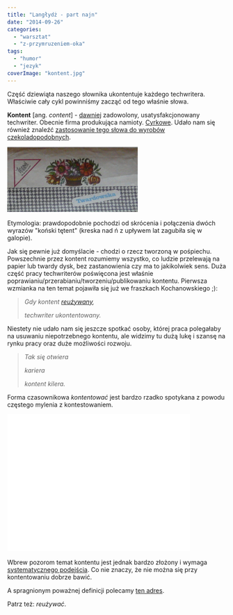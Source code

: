 ```yaml
---
title: "Langłydż - part najn"
date: "2014-09-26"
categories:
  - "warsztat"
  - "z-przymruzeniem-oka"
tags:
  - "humor"
  - "jezyk"
coverImage: "kontent.jpg"
---
```


Część dziewiąta naszego słownika ukontentuje każdego techwritera. Właściwie cały cykl powinniśmy zacząć od tego właśnie słowa.

**Kontent** \[ang. _content_\] - [dawniej](http://sjp.pl/kontent) zadowolony, usatysfakcjonowany techwriter. Obecnie firma produkująca namioty. [Cyrkowe](http://www.kontent.pl/). Udało nam się również znaleźć [zastosowanie tego słowa do wyrobów czekoladopodobnych](http://www.brzoskowski.pl/2009/07/dobry-kontent-kontra-zly-kontent/).

[![czekoladopodobne](images/czekoladopodobne.jpg)](http://techwriter.pl/wp-content/uploads/2014/09/czekoladopodobne.jpg)

Etymologia: prawdopodobnie pochodzi od skrócenia i połączenia dwóch wyrazów "koński tętent" (kreska nad ń z upływem lat zagubiła się w galopie).

Jak się pewnie już domyślacie - chodzi o rzecz tworzoną w pośpiechu. Powszechnie przez kontent rozumiemy wszystko, co ludzie przelewają na papier lub twardy dysk, bez zastanowienia czy ma to jakikolwiek sens. Duża część pracy techwriterów poświęcona jest właśnie poprawianiu/przerabianiu/tworzeniu/publikowaniu kontentu. Pierwsza wzmianka na ten temat pojawiła się już we fraszkach Kochanowskiego ;):

> _Gdy kontent [reużywany](http://techwriter.pl/langlydz-part-fri/),_
>
> _techwriter ukontentowany._

Niestety nie udało nam się jeszcze spotkać osoby, której praca polegałaby na usuwaniu niepotrzebnego kontentu, ale widzimy tu dużą lukę i szansę na rynku pracy oraz duże możliwości rozwoju.

> _Tak się otwiera_
>
> _kariera_
>
> _kontent kilera._

Forma czasownikowa *kontentować* jest bardzo rzadko spotykana z powodu częstego mylenia z kontestowaniem.

<iframe src="//www.youtube.com/embed/SAKMsmP1WCA" height="315" width="420" allowfullscreen frameborder="0"></iframe>

Wbrew pozorom temat kontentu jest jednak bardzo złożony i wymaga [systematycznego podejścia](http://techwriter.pl/content-strategy-tresciwa-strategia-czy-strategiczna-tresc/). Co nie znaczy, że nie można się przy kontentowaniu dobrze bawić.

A spragnionym poważnej definicji polecamy [ten adres](http://engleash.net/a-czy-ty-jestes-kontent-z-kontentu).

Patrz też: _reużywać_.
